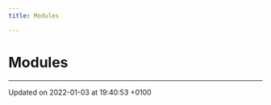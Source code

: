 ```yaml
---
title: Modules

---
```


# Modules







-------------------------------

Updated on 2022-01-03 at 19:40:53 +0100
